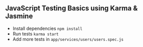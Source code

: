 JavaScript Testing Basics using Karma & Jasmine
-

- Install dependencies `npm install`
- Run tests `karma start`
- Add more tests in `app/services/users/users.spec.js`
